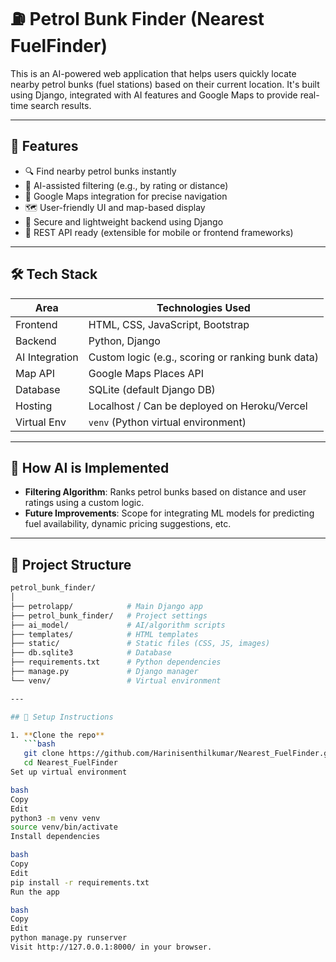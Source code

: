 # ⛽ Petrol Bunk Finder (Nearest FuelFinder)

This is an AI-powered web application that helps users quickly locate nearby petrol bunks (fuel stations) based on their current location. It's built using Django, integrated with AI features and Google Maps to provide real-time search results.

---

## 🚀 Features

- 🔍 Find nearby petrol bunks instantly
- 🧠 AI-assisted filtering (e.g., by rating or distance)
- 📍 Google Maps integration for precise navigation
- 🗺️ User-friendly UI and map-based display
- 🔐 Secure and lightweight backend using Django
- 🧪 REST API ready (extensible for mobile or frontend frameworks)

---

## 🛠️ Tech Stack

| Area           | Technologies Used                           |
|----------------|----------------------------------------------|
| Frontend       | HTML, CSS, JavaScript, Bootstrap             |
| Backend        | Python, Django                               |
| AI Integration | Custom logic (e.g., scoring or ranking bunk data) |
| Map API        | Google Maps Places API                       |
| Database       | SQLite (default Django DB)                   |
| Hosting        | Localhost / Can be deployed on Heroku/Vercel |
| Virtual Env    | `venv` (Python virtual environment)          |

---

## 🧠 How AI is Implemented

- **Filtering Algorithm**: Ranks petrol bunks based on distance and user ratings using a custom logic.
- **Future Improvements**: Scope for integrating ML models for predicting fuel availability, dynamic pricing suggestions, etc.

---

## 📂 Project Structure

```bash
petrol_bunk_finder/
│
├── petrolapp/            # Main Django app
├── petrol_bunk_finder/   # Project settings
├── ai_model/             # AI/algorithm scripts
├── templates/            # HTML templates
├── static/               # Static files (CSS, JS, images)
├── db.sqlite3            # Database
├── requirements.txt      # Python dependencies
├── manage.py             # Django manager
└── venv/                 # Virtual environment

---

## 🧪 Setup Instructions

1. **Clone the repo**  
   ```bash
   git clone https://github.com/Harinisenthilkumar/Nearest_FuelFinder.git
   cd Nearest_FuelFinder
Set up virtual environment

bash
Copy
Edit
python3 -m venv venv
source venv/bin/activate
Install dependencies

bash
Copy
Edit
pip install -r requirements.txt
Run the app

bash
Copy
Edit
python manage.py runserver
Visit http://127.0.0.1:8000/ in your browser.

